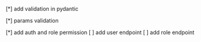 [*] add validation in pydantic

[*] params validation

[*] add auth and role permission
[ ] add user endpoint
[ ] add role endpoint
